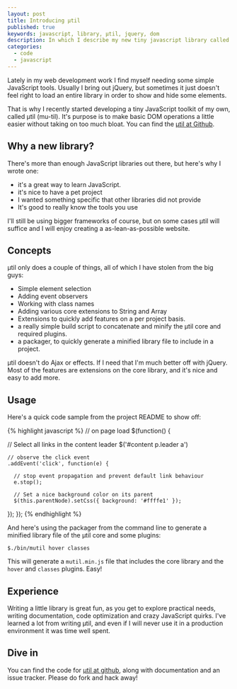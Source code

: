 ```yaml
---
layout: post
title: Introducing μtil
published: true
keywords: javascript, library, μtil, jquery, dom
description: In which I describe my new tiny javascript library called μtil.
categories:
  - code
  - javascript
---
```

Lately in my web development work I find myself needing some simple JavaScript tools. Usually I bring out jQuery, but sometimes it just doesn't feel right to load an entire library in order to show and hide some elements.

That is why I recently started developing a tiny JavaScript toolkit of my own, called μtil (mu-til). It's purpose is to make basic DOM operations a little easier without taking on too much bloat. You can find the [μtil at Github][].

## Why a new library?

There's more than enough JavaScript libraries out there, but here's why I wrote one:

* it's a great way to learn JavaScript.
* it's nice to have a pet project
* I wanted something specific that other libraries did not provide
* It's good to really know the tools you use

I'll still be using bigger frameworks of course, but on some cases μtil will suffice and I will enjoy creating a as-lean-as-possible website.

## Concepts

μtil only does a couple of things, all of which I have stolen from the big guys:

* Simple element selection
* Adding event observers
* Working with class names
* Adding various core extensions to String and Array
* Extensions to quickly add features on a per project basis.
* a really simple build script to concatenate and minify the μtil core and required plugins.
* a packager, to quickly generate a minified library file to include in a project.

μtil doesn't do Ajax or effects. If I need that I'm much better off with jQuery. Most of the features are extensions on the core library, and it's nice and easy to add more.

## Usage

Here's a quick code sample from the project README to show off:

{% highlight javascript %}
// on page load
$(function() {

  // Select all links in the content leader
  $('#content p.leader a')

    // observe the click event
    .addEvent('click', function(e) {

      // stop event propagation and prevent default link behaviour
      e.stop();

      // Set a nice background color on its parent
      $(this.parentNode).setCss({ background: '#ffffe1' });
  });
});
{% endhighlight %}

And here's using the packager from the command line to generate a minified library file of the μtil core and some plugins:

    $./bin/mutil hover classes

This will generate a `mutil.min.js` file that includes the core library and the `hover` and `classes` plugins. Easy!

## Experience

Writing a little library is great fun, as you get to explore practical needs, writing documentation, code optimization and crazy JavaScript quirks. I've learned a lot from writing μtil, and even if I will never use it in a production environment it was time well spent.

## Dive in

You can find the code for [μtil at github][], along with documentation and an issue tracker. Please do fork and hack away!


[μtil at Github]: http://github.com/avdgaag/mutil